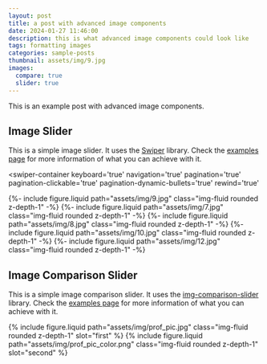 ```yaml
---
layout: post
title: a post with advanced image components
date: 2024-01-27 11:46:00
description: this is what advanced image components could look like
tags: formatting images
categories: sample-posts
thumbnail: assets/img/9.jpg
images:
  compare: true
  slider: true
---
```

This is an example post with advanced image components.

## Image Slider

This is a simple image slider. It uses the [Swiper](https://swiperjs.com/) library. Check the
[examples page](https://swiperjs.com/demos) for more information of what you can achieve with it.

<swiper-container
  keyboard='true'
  navigation='true'
  pagination='true'
  pagination-clickable='true'
  pagination-dynamic-bullets='true'
  rewind='true'
>
  <swiper-slide>
    {%- include figure.liquid path="assets/img/9.jpg" class="img-fluid rounded z-depth-1" -%}
  </swiper-slide>
  <swiper-slide>
    {%- include figure.liquid path="assets/img/7.jpg" class="img-fluid rounded z-depth-1" -%}
  </swiper-slide>
  <swiper-slide>
    {%- include figure.liquid path="assets/img/8.jpg" class="img-fluid rounded z-depth-1" -%}
  </swiper-slide>
  <swiper-slide>
    {%- include figure.liquid path="assets/img/10.jpg" class="img-fluid rounded z-depth-1" -%}
  </swiper-slide>
  <swiper-slide>
    {%- include figure.liquid path="assets/img/12.jpg" class="img-fluid rounded z-depth-1" -%}
  </swiper-slide>
</swiper-container>

## Image Comparison Slider

This is a simple image comparison slider. It uses the
[img-comparison-slider](https://img-comparison-slider.sneas.io/) library. Check the [examples
page](https://img-comparison-slider.sneas.io/examples.html) for more information of what you can
achieve with it.

<img-comparison-slider>
  {% include figure.liquid path="assets/img/prof_pic.jpg" class="img-fluid rounded z-depth-1" slot="first" %}
  {% include figure.liquid path="assets/img/prof_pic_color.png" class="img-fluid rounded z-depth-1" slot="second" %}
</img-comparison-slider>
